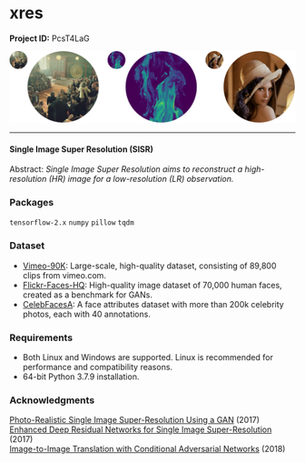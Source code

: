 # xres

**Project ID:** PcsT4LaG

<p align="center">
  <img src="https://github.com/epochlab/xres/blob/main/sample.png">
</p>

--------------------------------------------------------------------

#### Single Image Super Resolution (SISR)
Abstract: *Single Image Super Resolution aims to reconstruct a high-resolution (HR) image for a low-resolution (LR) observation.*

### Packages

`tensorflow-2.x` `numpy` `pillow` `tqdm`

### Dataset
- [Vimeo-90K](http://toflow.csail.mit.edu/index.html#septuplet): Large-scale, high-quality dataset, consisting of 89,800 clips from vimeo.com.<br />
- [Flickr-Faces-HQ](https://github.com/NVlabs/ffhq-dataset): High-quality image dataset of 70,000 human faces, created as a benchmark for GANs.<br />
- [CelebFacesA](https://mmlab.ie.cuhk.edu.hk/projects/CelebA.html): A face attributes dataset with more than 200k celebrity photos, each with 40 annotations.

### Requirements
- Both Linux and Windows are supported. Linux is recommended for performance and compatibility reasons.
- 64-bit Python 3.7.9 installation.

### Acknowledgments
[Photo-Realistic Single Image Super-Resolution Using a GAN](https://arxiv.org/pdf/1609.04802.pdf) (2017)<br />
[Enhanced Deep Residual Networks for Single Image Super-Resolution](https://arxiv.org/pdf/1707.02921.pdf) (2017)<br />
[Image-to-Image Translation with Conditional Adversarial Networks](https://arxiv.org/pdf/1611.07004v3.pdf) (2018)
